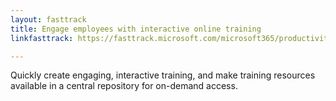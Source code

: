 ```yaml
---
layout: fasttrack
title: Engage employees with interactive online training
linkfasttrack: https://fasttrack.microsoft.com/microsoft365/productivitylibrary/Engage-employees-with-interactive-online-training 

---
```

Quickly create engaging, interactive training, and make training resources available in a central repository for on-demand access.